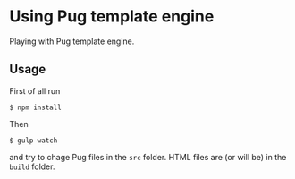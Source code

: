 # Using Pug template engine

Playing with Pug template engine.

## Usage

First of all run

```$ npm install```

Then

```$ gulp watch```

and try to chage Pug files in the `src` folder. HTML files are (or will be) in the `build` folder.